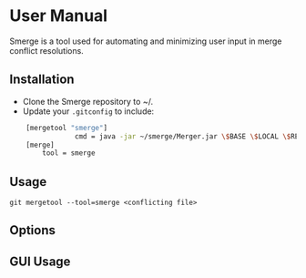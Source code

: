 # User Manual
Smerge is a tool used for automating and minimizing user input in merge conflict resolutions.
## Installation
* Clone the Smerge repository to ~/.
* Update your `.gitconfig` to include: 
```bash
    [mergetool "smerge"]
                cmd = java -jar ~/smerge/Merger.jar \$BASE \$LOCAL \$REMOTE \$MERGED
    [merge]
        tool = smerge
```

## Usage
`git mergetool --tool=smerge <conflicting file>`

## Options

## GUI Usage

